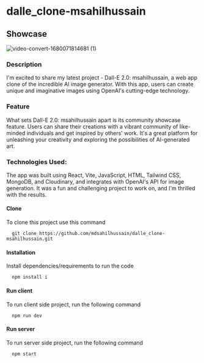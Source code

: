 # dalle_clone-msahilhussain

## Showcase
![video-convert-1680071814681 (1)](https://user-images.githubusercontent.com/70509500/228451993-b029258f-62b7-4fcd-b920-1227d9f20d2b.gif)

### Description
I'm excited to share my latest project - Dall-E 2.0: msahilhussain, a web app clone of the incredible AI image generator. With this app, users can create unique and imaginative images using OpenAI's cutting-edge technology.

### Feature
What sets Dall-E 2.0: msahilhussain apart is its community showcase feature. Users can share their creations with a vibrant community of like-minded individuals and get inspired by others' work. It's a great platform for unleashing your creativity and exploring the possibilities of AI-generated art.

### Technologies Used:
The app was built using React, Vite, JavaScript, HTML, Tailwind CSS, MongoDB, and Cloudinary, and integrates with OpenAI's API for image generation. It was a fun and challenging project to work on, and I'm thrilled with the results.

#### Clone

To clone this project use this command

```
  git clone https://github.com/mdsahilhussain/dalle_clone-msahilhussain.git
```

#### Installation

Install dependencies/requirements to run the code

```
  npm install i
```

#### Run client

To run client side project, run the following command

```
  npm run dev
```
#### Run server

To run server side project, run the following command

```
  npm start
```
